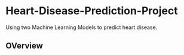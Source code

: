# Heart-Disease-Prediction-Project
Using two Machine Learning Models to predict heart disease.
## OVerview
